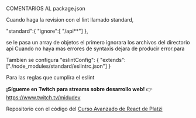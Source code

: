 COMENTARIOS AL package.json

Cuando haga la revision con el lint llamado standard,
 
  "standard":{
      "ignore":[ "/api**"]
  },

 se le pasa un array de objetos el primero  ignorara los archivos del directorio api
 Cuando no haya mas errores de syntaxis dejara de producir error.para

Tambien se configura 
     "eslintConfig": {
          "extends": ["./node_modules/standard/eslintrc.json"]
      }

Para las reglas que cumplira el eslint



**¡Sígueme en Twitch para streams sobre desarrollo web!** 👉 https://www.twitch.tv/midudev

Repositorio con el código del [Curso Avanzado de React de Platzi](https://platzi.com/cursos/react-avanzado/)
